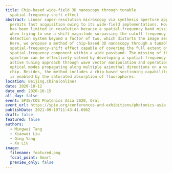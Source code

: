 ```yaml
---
title: Chip-based wide-field 3D nanoscopy through tunable
  spatial-frequency-shift effect
abstract: Linear super-resolution microscopy via synthesis aperture approach
  permits fast acquisition owing to its wide-field implementations. However, it
  has been limited in resolution because a spatial-frequency band missing occurs
  when trying to use a shift magnitude surpassing the cutoff frequency of the
  detection system beyond a factor of two, which distorts the image severely.
  Here, we propose a method of chip-based 3D nanoscopy through a tunable
  spatial-frequency-shift effect capable of covering the full extent of the
  spatial-frequency component within a wide passband. The missing of the spatial
  spectrum can be effectively solved by developing a spatial-frequency-shift
  active tuning approach through wave vector manipulation and operation of
  optical modes propagating along multiple azimuthal directions on a waveguide
  chip. Besides, the method includes a chip-based sectioning capability, which
  is enabled by the saturated absorption of fluorophores.
location: Beijing,China(online)
date: 2020-10-12
date_end: 2020-10-15
all_day: false
event: SPIE/COS Photonics Asia 2020, Oral
event_url: https://spie.org/conferences-and-exhibitions/photonics-asia
publishDate: 2021-09-19T11:43:41.696Z
draft: false
featured: false
authors:
  - Mingwei Tang
  - Xiaowei Liu
  - Qing Yang
  - Xu Liu
image:
  filename: featured.png
  focal_point: Smart
  preview_only: false
---
```

